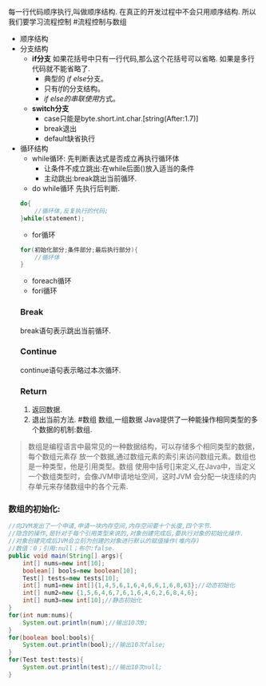 每一行代码顺序执行,叫做顺序结构.
在真正的开发过程中不会只用顺序结构.
所以我们要学习流程控制
#流程控制与数组
- 顺序结构
- 分支结构
   - **if分支**
    如果花括号中只有一行代码,那么这个花括号可以省略.
    如果是多行代码就不能省略了.
     - 典型的 *if else*分支。
     - 只有*If*的分支结构。
     - *if else的串联使用*方式。
   - **switch分支**
     - case只能是byte.short.int.char.[string(After:1.7)]
     - break退出
     - default缺省执行
- 循环结构
  - while循环:
  先判断表达式是否成立再执行循环体
    - 让条件不成立跳出:在while后面()放入适当的条件
    - 主动跳出:break跳出当前循环.
  - do while循环
    先执行后判断.
  ~~~java 
  do{
      //循环体,反复执行的代码;
  }while(statement);
  ~~~
   - for循环
  ~~~java
  for(初始化部分;条件部分;最后执行部分){
      //循环体
  }
  ~~~
    - foreach循环
    - fori循环
  ### Break
  break语句表示跳出当前循环.
  ### Continue
  continue语句表示略过本次循环.
  ### Return
  1. 返回数据.
  2. 退出当前方法.
#数组
数组,一组数据
Java提供了一种能操作相同类型的多个数据的机制:数组.

>数组是编程语言中最常见的一种数据结构，可以存储多个相同类型的数据，每个数组元素存
放一个数据,通过数组元素的索引来访问数组元素。数组也是一种类型，他是引用类型。数组
使用中括号[]来定义,在Java中，当定义一个数组类型时，会像JVM申请地址空间，这时JVM
会分配一块连续的内存单元来存储数组中的各个元素.

### 数组的初始化:
~~~java
//向JVM发出了一个申请,申请一块内存空间,内存空间要十个长度,四个字节.
//隐含的操作,是针对于每个引用类型来说的,对象创建完成后,要执行对象的初始化操作.
//对象创建完成后JVM会立刻为创建的对象进行默认的赋值操作(堆内存)
//数值：0；引用:null；布尔:false.
public void main(String[] args){
    int[] nums=new int[10];
    boolean[] bools=new boolean[10];
    Test[] tests=new tests[10];
    int[] num1=new int[]{1,4,5,6,1,6,4,6,6,1,6,8,63};//动态初始化
    int[] num2=new {1,5,6,4,6,7,6,1,6,4,6,2,6,8,4,6};
    int[] num3=new int[10];//静态初始化
}
for(int num:nums){
    System.out.println(num);//输出10次0;
}
for(boolean bool:bools){
    System.out.println(bool);//输出10次false;
}
for(Test test:tests){
    System.out.println(test);//输出10次null;
}
~~~
